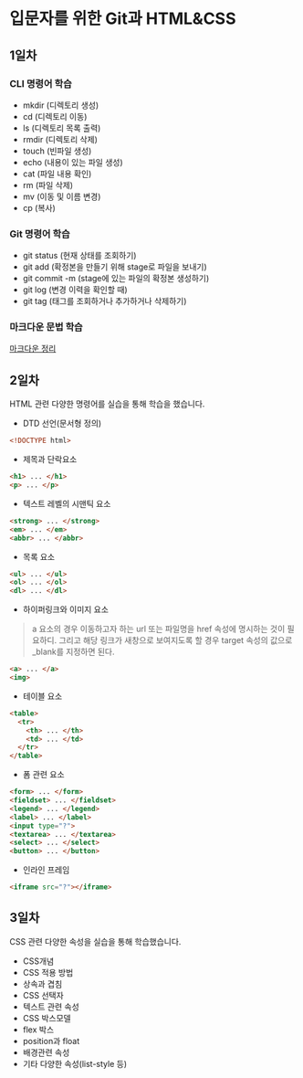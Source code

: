 # 입문자를 위한 Git과 HTML&CSS
## 1일차
### CLI 명령어 학습
- mkdir (디렉토리 생성)
- cd (디렉토리 이동)
- ls (디렉토리 목록 출력)
- rmdir (디렉토리 삭제)
- touch (빈파일 생성)
- echo (내용이 있는 파일 생성)
- cat (파일 내용 확인)
- rm (파일 삭제)
- mv (이동 및 이름 변경)
- cp (복사)

### Git 명령어 학습
- git status (현재 상태를 조회하기)
- git add (확정본을 만들기 위해 stage로 파일을 보내기)
- git commit -m (stage에 있는 파일의 확정본 생성하기)
- git log (변경 이력을 확인할 때)
- git tag (태그를 조회하거나 추가하거나 삭제하기)

### 마크다운 문법 학습
[마크다운 정리](markdown.md)

## 2일차
HTML 관련 다양한 명령어를 실습을 통해 학습을 했습니다.
- DTD 선언(문서형 정의)
```html
<!DOCTYPE html>
```
- 제목과 단락요소
```html
<h1> ... </h1>
<p> ... </p>
```
- 텍스트 레벨의 시맨틱 요소
```html
<strong> ... </strong>
<em> ... </em>
<abbr> ... </abbr>
```
- 목록 요소
```html
<ul> ... </ul>
<ol> ... </ol>
<dl> ... </dl>
```
- 하이퍼링크와 이미지 요소   
>a 요소의 경우 이동하고자 하는 url 또는 파일명을 href 속성에 명시하는 것이 필요하디. 그리고 해당 링크가 새창으로 보여지도록 할 경우 target 속성의 값으로 _blank를 지정하면 된다.
```html
<a> ... </a>
<img>
```
- 테이블 요소
```html
<table>
  <tr>
    <th> ... </th>
    <td> ... </td>
  </tr>
</table>  
```
- 폼 관련 요소
```html
<form> ... </form>
<fieldset> ... </fieldset>
<legend> ... </legend>
<label> ... </label>
<input type="?">
<textarea> ... </textarea>
<select> ... </select>
<button> ... </button>
```
- 인라인 프레임
```html
<iframe src="?"></iframe>  
```

## 3일차
CSS 관련 다양한 속성을 실습을 통해 학습했습니다.

- CSS개념
- CSS 적용 방법
- 상속과 겹침
- CSS 선택자
- 텍스트 관련 속성
- CSS 박스모델
- flex 박스
- position과 float
- 배경관련 속성
- 기타 다양한 속성(list-style 등)
